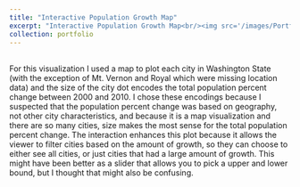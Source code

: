 ```yaml
---
title: "Interactive Population Growth Map"
excerpt: "Interactive Population Growth Map<br/><img src='/images/Portfolio1.png' width="500" height="300">"
collection: portfolio
---
```


<html>
<head>
  <style>
    #vis.vega-embed {
      width: 100%;
      display: flex;
    }

    #vis.vega-embed details,
    #vis.vega-embed details summary {
      position: relative;
    }
  </style>
  <script type="text/javascript" src="https://cdn.jsdelivr.net/npm/vega@5"></script>
  <script type="text/javascript" src="https://cdn.jsdelivr.net/npm/vega-lite@5.8.0"></script>
  <script type="text/javascript" src="https://cdn.jsdelivr.net/npm/vega-embed@6"></script>
</head>
<body>
  <div id="vis"></div>
  <script>
    (function(vegaEmbed) {
      var spec = {"config": {"view": {"continuousWidth": 300, "continuousHeight": 300}}, "layer": [{"data": {"url": "https://cdn.jsdelivr.net/npm/vega-datasets@v1.29.0/data/us-10m.json", "format": {"feature": "counties", "type": "topojson"}}, "mark": {"type": "geoshape", "fill": "ghostwhite", "stroke": "lightgrey"}, "projection": {"type": "mercator"}, "transform": [{"calculate": "(datum.id / 1000)|0", "as": "state_id"}, {"filter": "(datum.state_id === 53)"}]}, {"data": {"name": "data-523dc6410fdd7e48957e7bfe403a439d"}, "mark": {"type": "circle", "color": "dodgerblue", "strokeWidth": 1}, "encoding": {"latitude": {"field": "Latitude", "type": "quantitative"}, "longitude": {"field": "Longitude", "type": "quantitative"}, "opacity": {"condition": {"test": "(datum.TotalPopulationPercentChange2000to2010 > SelectorName)", "value": 0.75}, "value": 0.05}, "size": {"field": "TotalPopulationPercentChange2000to2010", "type": "quantitative"}, "tooltip": {"field": "City", "type": "nominal"}}}], "height": 300, "params": [{"name": "SelectorName", "bind": {"input": "range", "max": 554.0, "min": -53.0, "name": "Total Population Percent Change 2000 to 2010 Greater Than", "step": 25}, "value": -53.0}], "title": "Total Population Percent Change 2000 to 2010", "width": 500, "$schema": "https://vega.github.io/schema/vega-lite/v5.8.0.json", "datasets": {"data-523dc6410fdd7e48957e7bfe403a439d": [{"City": "Liberty Lake", "TotalPopulationPercentChange2000to2010": null, "Location1": "POINT (-117.10087000025015 47.66820999999169)", "Longitude": "-117.10087000025015", "Latitude": "47.66820999999169"}, {"City": "Spokane Valley", "TotalPopulationPercentChange2000to2010": null, "Location1": "POINT (-117.24836999977555 47.65716000033393)", "Longitude": "-117.24836999977555", "Latitude": "47.65716000033393"}, {"City": "Cle Elum", "TotalPopulationPercentChange2000to2010": 7.0, "Location1": "POINT (-120.93941999963312 47.19503999989627)", "Longitude": "-120.93941999963312", "Latitude": "47.19503999989627"}, {"City": "Lynden", "TotalPopulationPercentChange2000to2010": 32.0, "Location1": "POINT (-122.45081999984296 48.942900000235)", "Longitude": "-122.45081999984296", "Latitude": "48.942900000235"}, {"City": "Dayton", "TotalPopulationPercentChange2000to2010": -5.0, "Location1": "POINT (-117.97577000018521 46.32188999972385)", "Longitude": "-117.97577000018521", "Latitude": "46.32188999972385"}, {"City": "Springdale", "TotalPopulationPercentChange2000to2010": 1.0, "Location1": "POINT (-117.74138000018672 48.05721999960349)", "Longitude": "-117.74138000018672", "Latitude": "48.05721999960349"}, {"City": "Harrah", "TotalPopulationPercentChange2000to2010": 15.0, "Location1": "POINT (-120.54351999974807 46.403650000147536)", "Longitude": "-120.54351999974807", "Latitude": "46.403650000147536"}, {"City": "Deer Park", "TotalPopulationPercentChange2000to2010": 21.0, "Location1": "POINT (-117.4719799999769 47.95430999960695)", "Longitude": "-117.4719799999769", "Latitude": "47.95430999960695"}, {"City": "Clarkston", "TotalPopulationPercentChange2000to2010": -1.0, "Location1": "POINT (-117.04556000009376 46.4136000003399)", "Longitude": "-117.04556000009376", "Latitude": "46.4136000003399"}, {"City": "Fife", "TotalPopulationPercentChange2000to2010": 92.0, "Location1": "POINT (-122.35693999988092 47.2368299998048)", "Longitude": "-122.35693999988092", "Latitude": "47.2368299998048"}, {"City": "Hatton", "TotalPopulationPercentChange2000to2010": 3.0, "Location1": "POINT (-118.82819000036807 46.776379999937205)", "Longitude": "-118.82819000036807", "Latitude": "46.776379999937205"}, {"City": "University Place", "TotalPopulationPercentChange2000to2010": 4.0, "Location1": "POINT (-122.53708999960367 47.22262999967489)", "Longitude": "-122.53708999960367", "Latitude": "47.22262999967489"}, {"City": "Asotin", "TotalPopulationPercentChange2000to2010": 14.0, "Location1": "POINT (-117.04779000040804 46.34058000006712)", "Longitude": "-117.04779000040804", "Latitude": "46.34058000006712"}, {"City": "South Prairie", "TotalPopulationPercentChange2000to2010": 14.0, "Location1": "POINT (-122.09619999973006 47.13955000043234)", "Longitude": "-122.09619999973006", "Latitude": "47.13955000043234"}, {"City": "Shoreline", "TotalPopulationPercentChange2000to2010": -0.0, "Location1": "POINT (-122.3445800000668 47.7568999998353)", "Longitude": "-122.3445800000668", "Latitude": "47.7568999998353"}, {"City": "Carnation", "TotalPopulationPercentChange2000to2010": -6.0, "Location1": "POINT (-121.91350999978653 47.648999999950206)", "Longitude": "-121.91350999978653", "Latitude": "47.648999999950206"}, {"City": "Cosmopolis", "TotalPopulationPercentChange2000to2010": 3.0, "Location1": "POINT (-123.76762000036257 46.95295000004262)", "Longitude": "-123.76762000036257", "Latitude": "46.95295000004262"}, {"City": "Mill Creek", "TotalPopulationPercentChange2000to2010": 58.0, "Location1": "POINT (-122.22112999984944 47.85607000003063)", "Longitude": "-122.22112999984944", "Latitude": "47.85607000003063"}, {"City": "Roy", "TotalPopulationPercentChange2000to2010": 205.0, "Location1": "POINT (-122.54336000006379 47.003210000241495)", "Longitude": "-122.54336000006379", "Latitude": "47.003210000241495"}, {"City": "West Richland", "TotalPopulationPercentChange2000to2010": 41.0, "Location1": "POINT (-119.33710000016475 46.296840000166014)", "Longitude": "-119.33710000016475", "Latitude": "46.296840000166014"}, {"City": "Bellevue", "TotalPopulationPercentChange2000to2010": 12.0, "Location1": "POINT (-122.18785000027714 47.610020000123086)", "Longitude": "-122.18785000027714", "Latitude": "47.610020000123086"}, {"City": "Ruston", "TotalPopulationPercentChange2000to2010": 1.0, "Location1": "POINT (-122.51284000006581 47.29872000032793)", "Longitude": "-122.51284000006581", "Latitude": "47.29872000032793"}, {"City": "Connell", "TotalPopulationPercentChange2000to2010": 42.0, "Location1": "POINT (-118.86114000001083 46.66144000005613)", "Longitude": "-118.86114000001083", "Latitude": "46.66144000005613"}, {"City": "Quincy", "TotalPopulationPercentChange2000to2010": 34.0, "Location1": "POINT (-119.85331000025616 47.23750999968689)", "Longitude": "-119.85331000025616", "Latitude": "47.23750999968689"}, {"City": "Mansfield", "TotalPopulationPercentChange2000to2010": 0.0, "Location1": "POINT (-119.6375899996786 47.81179999997016)", "Longitude": "-119.6375899996786", "Latitude": "47.81179999997016"}, {"City": "Oak Harbor", "TotalPopulationPercentChange2000to2010": 12.0, "Location1": "POINT (-122.64698999998836 48.290670000320404)", "Longitude": "-122.64698999998836", "Latitude": "48.290670000320404"}, {"City": "Waverly", "TotalPopulationPercentChange2000to2010": -12.0, "Location1": "POINT (-117.22779999996987 47.34314000011108)", "Longitude": "-117.22779999996987", "Latitude": "47.34314000011108"}, {"City": "Medina", "TotalPopulationPercentChange2000to2010": -1.0, "Location1": "POINT (-122.23892000005782 47.6158199995935)", "Longitude": "-122.23892000005782", "Latitude": "47.6158199995935"}, {"City": "Wilkeson", "TotalPopulationPercentChange2000to2010": 21.0, "Location1": "POINT (-122.04595999955421 47.10462999987476)", "Longitude": "-122.04595999955421", "Latitude": "47.10462999987476"}, {"City": "Pomeroy", "TotalPopulationPercentChange2000to2010": -6.0, "Location1": "POINT (-117.58937000042505 46.473979999577466)", "Longitude": "-117.58937000042505", "Latitude": "46.473979999577466"}, {"City": "Newport", "TotalPopulationPercentChange2000to2010": 11.0, "Location1": "POINT (-117.0439899996386 48.18253999972137)", "Longitude": "-117.0439899996386", "Latitude": "48.18253999972137"}, {"City": "Nespelem", "TotalPopulationPercentChange2000to2010": 11.0, "Location1": "POINT (-118.97663999963612 48.16638000003712)", "Longitude": "-118.97663999963612", "Latitude": "48.16638000003712"}, {"City": "Othello", "TotalPopulationPercentChange2000to2010": 26.0, "Location1": "POINT (-119.17477999979701 46.82615999958449)", "Longitude": "-119.17477999979701", "Latitude": "46.82615999958449"}, {"City": "Bremerton", "TotalPopulationPercentChange2000to2010": 1.0, "Location1": "POINT (-122.62747000004032 47.56499999965041)", "Longitude": "-122.62747000004032", "Latitude": "47.56499999965041"}, {"City": "La Center", "TotalPopulationPercentChange2000to2010": 69.0, "Location1": "POINT (-122.67256999970556 45.86172999973985)", "Longitude": "-122.67256999970556", "Latitude": "45.86172999973985"}, {"City": "Twisp", "TotalPopulationPercentChange2000to2010": -2.0, "Location1": "POINT (-120.12309999956517 48.36520000008011)", "Longitude": "-120.12309999956517", "Latitude": "48.36520000008011"}, {"City": "Pe Ell", "TotalPopulationPercentChange2000to2010": -4.0, "Location1": "POINT (-123.29831000020619 46.57002999978482)", "Longitude": "-123.29831000020619", "Latitude": "46.57002999978482"}, {"City": "Bingen", "TotalPopulationPercentChange2000to2010": 6.0, "Location1": "POINT (-121.46623000021418 45.71511999988826)", "Longitude": "-121.46623000021418", "Latitude": "45.71511999988826"}, {"City": "Warden", "TotalPopulationPercentChange2000to2010": 6.0, "Location1": "POINT (-119.04545000001735 46.969699999955196)", "Longitude": "-119.04545000001735", "Latitude": "46.969699999955196"}, {"City": "Wapato", "TotalPopulationPercentChange2000to2010": 9.0, "Location1": "POINT (-120.4205100000363 46.44778999960897)", "Longitude": "-120.4205100000363", "Latitude": "46.44778999960897"}, {"City": "Mukilteo", "TotalPopulationPercentChange2000to2010": 12.0, "Location1": "POINT (-122.29411000007627 47.897249999687915)", "Longitude": "-122.29411000007627", "Latitude": "47.897249999687915"}, {"City": "Almira", "TotalPopulationPercentChange2000to2010": -6.0, "Location1": "POINT (-118.94018000000682 47.71094000008111)", "Longitude": "-118.94018000000682", "Latitude": "47.71094000008111"}, {"City": "Edmonds", "TotalPopulationPercentChange2000to2010": 0.0, "Location1": "POINT (-122.37707000008027 47.81093999988127)", "Longitude": "-122.37707000008027", "Latitude": "47.81093999988127"}, {"City": "Bellingham", "TotalPopulationPercentChange2000to2010": 20.0, "Location1": "POINT (-122.47121999990293 48.75235000025248)", "Longitude": "-122.47121999990293", "Latitude": "48.75235000025248"}, {"City": "Pateros", "TotalPopulationPercentChange2000to2010": 4.0, "Location1": "POINT (-119.9004800000518 48.05456000014408)", "Longitude": "-119.9004800000518", "Latitude": "48.05456000014408"}, {"City": "Oroville", "TotalPopulationPercentChange2000to2010": 2.0, "Location1": "POINT (-119.43558000001684 48.93880999958196)", "Longitude": "-119.43558000001684", "Latitude": "48.93880999958196"}, {"City": "Tacoma", "TotalPopulationPercentChange2000to2010": 2.0, "Location1": "POINT (-122.44164999964761 47.25513000014956)", "Longitude": "-122.44164999964761", "Latitude": "47.25513000014956"}, {"City": "Chehalis", "TotalPopulationPercentChange2000to2010": 3.0, "Location1": "POINT (-122.9646200003126 46.662099999915256)", "Longitude": "-122.9646200003126", "Latitude": "46.662099999915256"}, {"City": "DuPont", "TotalPopulationPercentChange2000to2010": 234.0, "Location1": "POINT (-122.62954000017072 47.095840000116084)", "Longitude": "-122.62954000017072", "Latitude": "47.095840000116084"}, {"City": "Prosser", "TotalPopulationPercentChange2000to2010": 18.0, "Location1": "POINT (-119.76902999963465 46.20659999989027)", "Longitude": "-119.76902999963465", "Latitude": "46.20659999989027"}, {"City": "Endicott", "TotalPopulationPercentChange2000to2010": -53.0, "Location1": "POINT (-117.68488000001184 46.92754000007113)", "Longitude": "-117.68488000001184", "Latitude": "46.92754000007113"}, {"City": "Stanwood", "TotalPopulationPercentChange2000to2010": 59.0, "Location1": "POINT (-122.37237999963713 48.24160000014007)", "Longitude": "-122.37237999963713", "Latitude": "48.24160000014007"}, {"City": "Tieton", "TotalPopulationPercentChange2000to2010": 3.0, "Location1": "POINT (-120.75542999999436 46.702570000105595)", "Longitude": "-120.75542999999436", "Latitude": "46.702570000105595"}, {"City": "Puyallup", "TotalPopulationPercentChange2000to2010": 12.0, "Location1": "POINT (-122.29569999965508 47.19044000000616)", "Longitude": "-122.29569999965508", "Latitude": "47.19044000000616"}, {"City": "Colfax", "TotalPopulationPercentChange2000to2010": -1.0, "Location1": "POINT (-117.36477999999687 46.87941000007163)", "Longitude": "-117.36477999999687", "Latitude": "46.87941000007163"}, {"City": "Skykomish", "TotalPopulationPercentChange2000to2010": -7.0, "Location1": "POINT (-121.35823000021418 47.71194999989274)", "Longitude": "-121.35823000021418", "Latitude": "47.71194999989274"}, {"City": "Elma", "TotalPopulationPercentChange2000to2010": 2.0, "Location1": "POINT (-123.40381000003134 47.00379000000868)", "Longitude": "-123.40381000003134", "Latitude": "47.00379000000868"}, {"City": "Lynnwood", "TotalPopulationPercentChange2000to2010": 6.0, "Location1": "POINT (-122.2924099999214 47.82532000021803)", "Longitude": "-122.2924099999214", "Latitude": "47.82532000021803"}, {"City": "Castle Rock", "TotalPopulationPercentChange2000to2010": -7.0, "Location1": "POINT (-122.90724000002581 46.27510000036489)", "Longitude": "-122.90724000002581", "Latitude": "46.27510000036489"}, {"City": "Ocean Shores", "TotalPopulationPercentChange2000to2010": 45.0, "Location1": "POINT (-124.16407999999188 47.01156000039384)", "Longitude": "-124.16407999999188", "Latitude": "47.01156000039384"}, {"City": "Palouse", "TotalPopulationPercentChange2000to2010": -1.0, "Location1": "POINT (-117.07686999965063 46.91052999985976)", "Longitude": "-117.07686999965063", "Latitude": "46.91052999985976"}, {"City": "Nooksack", "TotalPopulationPercentChange2000to2010": 57.0, "Location1": "POINT (-122.32181000043101 48.92857000040539)", "Longitude": "-122.32181000043101", "Latitude": "48.92857000040539"}, {"City": "Bainbridge Island", "TotalPopulationPercentChange2000to2010": 13.0, "Location1": "POINT (-122.52100000044953 47.62693000021949)", "Longitude": "-122.52100000044953", "Latitude": "47.62693000021949"}, {"City": "Woodland", "TotalPopulationPercentChange2000to2010": 46.0, "Location1": "POINT (-122.73986000013878 45.9086499996979)", "Longitude": "-122.73986000013878", "Latitude": "45.9086499996979"}, {"City": "Coulee Dam", "TotalPopulationPercentChange2000to2010": 5.0, "Location1": "POINT (-118.97718000025668 47.9705900003284)", "Longitude": "-118.97718000025668", "Latitude": "47.9705900003284"}, {"City": "Kahlotus", "TotalPopulationPercentChange2000to2010": -10.0, "Location1": "POINT (-118.55608000019168 46.642219999553504)", "Longitude": "-118.55608000019168", "Latitude": "46.642219999553504"}, {"City": "Medical Lake", "TotalPopulationPercentChange2000to2010": 35.0, "Location1": "POINT (-117.68266999972059 47.57236999957598)", "Longitude": "-117.68266999972059", "Latitude": "47.57236999957598"}, {"City": "Mercer Island", "TotalPopulationPercentChange2000to2010": 3.0, "Location1": "POINT (-122.21065000039704 47.57800000020001)", "Longitude": "-122.21065000039704", "Latitude": "47.57800000020001"}, {"City": "Selah", "TotalPopulationPercentChange2000to2010": 13.0, "Location1": "POINT (-120.53128000007177 46.65407000013056)", "Longitude": "-120.53128000007177", "Latitude": "46.65407000013056"}, {"City": "Mossyrock", "TotalPopulationPercentChange2000to2010": 56.0, "Location1": "POINT (-122.48445999982897 46.52948000040186)", "Longitude": "-122.48445999982897", "Latitude": "46.52948000040186"}, {"City": "Kelso", "TotalPopulationPercentChange2000to2010": 0.0, "Location1": "POINT (-122.89868000008181 46.14424999973784)", "Longitude": "-122.89868000008181", "Latitude": "46.14424999973784"}, {"City": "Republic", "TotalPopulationPercentChange2000to2010": 12.0, "Location1": "POINT (-118.73750000002485 48.644390000298415)", "Longitude": "-118.73750000002485", "Latitude": "48.644390000298415"}, {"City": "Redmond", "TotalPopulationPercentChange2000to2010": 20.0, "Location1": "POINT (-122.13098999968861 47.67855999974438)", "Longitude": "-122.13098999968861", "Latitude": "47.67855999974438"}, {"City": "Kalama", "TotalPopulationPercentChange2000to2010": 31.0, "Location1": "POINT (-122.84225999999887 46.00812999979979)", "Longitude": "-122.84225999999887", "Latitude": "46.00812999979979"}, {"City": "Cusick", "TotalPopulationPercentChange2000to2010": -2.0, "Location1": "POINT (-117.30447000039004 48.33866000015905)", "Longitude": "-117.30447000039004", "Latitude": "48.33866000015905"}, {"City": "Creston", "TotalPopulationPercentChange2000to2010": 2.0, "Location1": "POINT (-118.51905999991891 47.75864999959799)", "Longitude": "-118.51905999991891", "Latitude": "47.75864999959799"}, {"City": "Wilbur", "TotalPopulationPercentChange2000to2010": -3.0, "Location1": "POINT (-118.70911000022619 47.759429999595)", "Longitude": "-118.70911000022619", "Latitude": "47.759429999595"}, {"City": "Hoquiam", "TotalPopulationPercentChange2000to2010": -4.0, "Location1": "POINT (-123.88689999983495 46.97983000035441)", "Longitude": "-123.88689999983495", "Latitude": "46.97983000035441"}, {"City": "Airway Heights", "TotalPopulationPercentChange2000to2010": 36.0, "Location1": "POINT (-117.5931100002262 47.64427999992222)", "Longitude": "-117.5931100002262", "Latitude": "47.64427999992222"}, {"City": "Blaine", "TotalPopulationPercentChange2000to2010": 24.0, "Location1": "POINT (-122.74887999971207 48.99403999964642)", "Longitude": "-122.74887999971207", "Latitude": "48.99403999964642"}, {"City": "College Place", "TotalPopulationPercentChange2000to2010": 12.0, "Location1": "POINT (-118.38864999979751 46.0342399996764)", "Longitude": "-118.38864999979751", "Latitude": "46.0342399996764"}, {"City": "Orting", "TotalPopulationPercentChange2000to2010": 79.0, "Location1": "POINT (-122.20218000010675 47.09758999987878)", "Longitude": "-122.20218000010675", "Latitude": "47.09758999987878"}, {"City": "Tumwater", "TotalPopulationPercentChange2000to2010": 37.0, "Location1": "POINT (-122.91226999996036 46.985379999987174)", "Longitude": "-122.91226999996036", "Latitude": "46.985379999987174"}, {"City": "White Salmon", "TotalPopulationPercentChange2000to2010": 1.0, "Location1": "POINT (-121.48700000024968 45.72776000002415)", "Longitude": "-121.48700000024968", "Latitude": "45.72776000002415"}, {"City": "Metaline Falls", "TotalPopulationPercentChange2000to2010": 7.0, "Location1": "POINT (-117.3720000001997 48.86376999968593)", "Longitude": "-117.3720000001997", "Latitude": "48.86376999968593"}, {"City": "Marcus", "TotalPopulationPercentChange2000to2010": 56.0, "Location1": "POINT (-118.06454000012076 48.66315000027248)", "Longitude": "-118.06454000012076", "Latitude": "48.66315000027248"}, {"City": "Forks", "TotalPopulationPercentChange2000to2010": 13.0, "Location1": "POINT (-124.38543000029415 47.95013999976135)", "Longitude": "-124.38543000029415", "Latitude": "47.95013999976135"}, {"City": "Everson", "TotalPopulationPercentChange2000to2010": 22.0, "Location1": "POINT (-122.3453600000638 48.92008999965395)", "Longitude": "-122.3453600000638", "Latitude": "48.92008999965395"}, {"City": "Sequim", "TotalPopulationPercentChange2000to2010": 52.0, "Location1": "POINT (-123.10366999957068 48.07964999974786)", "Longitude": "-123.10366999957068", "Latitude": "48.07964999974786"}, {"City": "Toledo", "TotalPopulationPercentChange2000to2010": 11.0, "Location1": "POINT (-122.8478299996546 46.4406100003514)", "Longitude": "-122.8478299996546", "Latitude": "46.4406100003514"}, {"City": "Lamont", "TotalPopulationPercentChange2000to2010": -34.0, "Location1": "POINT (-117.90418000020668 47.203049999657935)", "Longitude": "-117.90418000020668", "Latitude": "47.203049999657935"}, {"City": "Enumclaw", "TotalPopulationPercentChange2000to2010": -4.0, "Location1": "POINT (-121.99137000022517 47.20431999976836)", "Longitude": "-121.99137000022517", "Latitude": "47.20431999976836"}, {"City": "Brewster", "TotalPopulationPercentChange2000to2010": 8.0, "Location1": "POINT (-119.7809099997965 48.099670000270464)", "Longitude": "-119.7809099997965", "Latitude": "48.099670000270464"}, {"City": "Sunnyside", "TotalPopulationPercentChange2000to2010": 14.0, "Location1": "POINT (-120.00934999970258 46.3237900001086)", "Longitude": "-120.00934999970258", "Latitude": "46.3237900001086"}, {"City": "Harrington", "TotalPopulationPercentChange2000to2010": -0.0, "Location1": "POINT (-118.25681999984295 47.482899999735366)", "Longitude": "-118.25681999984295", "Latitude": "47.482899999735366"}, {"City": "Kettle Falls", "TotalPopulationPercentChange2000to2010": 4.0, "Location1": "POINT (-118.06210999957665 48.61053000005961)", "Longitude": "-118.06210999957665", "Latitude": "48.61053000005961"}, {"City": "Fircrest", "TotalPopulationPercentChange2000to2010": 11.0, "Location1": "POINT (-122.50602999988445 47.23200000010007)", "Longitude": "-122.50602999988445", "Latitude": "47.23200000010007"}, {"City": "Bridgeport", "TotalPopulationPercentChange2000to2010": 17.0, "Location1": "POINT (-119.6700300000843 48.007379999887235)", "Longitude": "-119.6700300000843", "Latitude": "48.007379999887235"}, {"City": "Issaquah", "TotalPopulationPercentChange2000to2010": 171.0, "Location1": "POINT (-122.03379999996986 47.53008999955398)", "Longitude": "-122.03379999996986", "Latitude": "47.53008999955398"}, {"City": "Tenino", "TotalPopulationPercentChange2000to2010": 17.0, "Location1": "POINT (-122.85137999968708 46.85751000008662)", "Longitude": "-122.85137999968708", "Latitude": "46.85751000008662"}, {"City": "Olympia", "TotalPopulationPercentChange2000to2010": 9.0, "Location1": "POINT (-122.891359999764 47.03923000026447)", "Longitude": "-122.891359999764", "Latitude": "47.03923000026447"}, {"City": "Hartline", "TotalPopulationPercentChange2000to2010": 13.0, "Location1": "POINT (-119.10556999985545 47.690159999584466)", "Longitude": "-119.10556999985545", "Latitude": "47.690159999584466"}, {"City": "Vancouver", "TotalPopulationPercentChange2000to2010": 13.0, "Location1": "POINT (-122.67155999989393 45.63221000039135)", "Longitude": "-122.67155999989393", "Latitude": "45.63221000039135"}, {"City": "Black Diamond", "TotalPopulationPercentChange2000to2010": 5.0, "Location1": "POINT (-122.0020499999074 47.30886000028897)", "Longitude": "-122.0020499999074", "Latitude": "47.30886000028897"}, {"City": "Pullman", "TotalPopulationPercentChange2000to2010": 21.0, "Location1": "POINT (-117.18149000026318 46.730150000322396)", "Longitude": "-117.18149000026318", "Latitude": "46.730150000322396"}, {"City": "Oakesdale", "TotalPopulationPercentChange2000to2010": 0.0, "Location1": "POINT (-117.24259000032811 47.12890000033491)", "Longitude": "-117.24259000032811", "Latitude": "47.12890000033491"}, {"City": "Milton", "TotalPopulationPercentChange2000to2010": 20.0, "Location1": "POINT (-122.32106000001886 47.2489599998043)", "Longitude": "-122.32106000001886", "Latitude": "47.2489599998043"}, {"City": "Yakima", "TotalPopulationPercentChange2000to2010": 27.0, "Location1": "POINT (-120.50704999965762 46.60413000029945)", "Longitude": "-120.50704999965762", "Latitude": "46.60413000029945"}, {"City": "Vader", "TotalPopulationPercentChange2000to2010": 5.0, "Location1": "POINT (-122.95163999978604 46.40201000006164)", "Longitude": "-122.95163999978604", "Latitude": "46.40201000006164"}, {"City": "Sprague", "TotalPopulationPercentChange2000to2010": -9.0, "Location1": "POINT (-117.97466999982049 47.30030000034492)", "Longitude": "-117.97466999982049", "Latitude": "47.30030000034492"}, {"City": "Monroe", "TotalPopulationPercentChange2000to2010": 25.0, "Location1": "POINT (-121.98150999968658 47.85239999986027)", "Longitude": "-121.98150999968658", "Latitude": "47.85239999986027"}, {"City": "Farmington", "TotalPopulationPercentChange2000to2010": -5.0, "Location1": "POINT (-117.0454199999329 47.08919999968043)", "Longitude": "-117.0454199999329", "Latitude": "47.08919999968043"}, {"City": "Carbonado", "TotalPopulationPercentChange2000to2010": -2.0, "Location1": "POINT (-122.04736000026367 47.080160000084106)", "Longitude": "-122.04736000026367", "Latitude": "47.080160000084106"}, {"City": "Sultan", "TotalPopulationPercentChange2000to2010": 39.0, "Location1": "POINT (-121.81716000013375 47.86228000042183)", "Longitude": "-121.81716000013375", "Latitude": "47.86228000042183"}, {"City": "Algona", "TotalPopulationPercentChange2000to2010": 23.0, "Location1": "POINT (-122.24856000034362 47.27834000029094)", "Longitude": "-122.24856000034362", "Latitude": "47.27834000029094"}, {"City": "Lakewood", "TotalPopulationPercentChange2000to2010": -0.0, "Location1": "POINT (-122.51440000005982 47.161769999885735)", "Longitude": "-122.51440000005982", "Latitude": "47.161769999885735"}, {"City": "Anacortes", "TotalPopulationPercentChange2000to2010": 8.0, "Location1": "POINT (-122.61172999993937 48.5174799997024)", "Longitude": "-122.61172999993937", "Latitude": "48.5174799997024"}, {"City": "Buckley", "TotalPopulationPercentChange2000to2010": 5.0, "Location1": "POINT (-122.02522999956466 47.16299000038839)", "Longitude": "-122.02522999956466", "Latitude": "47.16299000038839"}, {"City": "Metaline", "TotalPopulationPercentChange2000to2010": 7.0, "Location1": "POINT (-117.38883999976605 48.856020000223)", "Longitude": "-117.38883999976605", "Latitude": "48.856020000223"}, {"City": "Yarrow Point", "TotalPopulationPercentChange2000to2010": -1.0, "Location1": "POINT (-122.21408999985346 47.64702000037289)", "Longitude": "-122.21408999985346", "Latitude": "47.64702000037289"}, {"City": "La Conner", "TotalPopulationPercentChange2000to2010": 17.0, "Location1": "POINT (-122.49724000012577 48.388740000151074)", "Longitude": "-122.49724000012577", "Latitude": "48.388740000151074"}, {"City": "Bucoda", "TotalPopulationPercentChange2000to2010": -11.0, "Location1": "POINT (-122.86768999999333 46.80014999982279)", "Longitude": "-122.86768999999333", "Latitude": "46.80014999982279"}, {"City": "Beaux Arts Village", "TotalPopulationPercentChange2000to2010": -3.0, "Location1": "POINT (-122.20035000025217 47.58637999993721)", "Longitude": "-122.20035000025217", "Latitude": "47.58637999993721"}, {"City": "Rockford", "TotalPopulationPercentChange2000to2010": 14.0, "Location1": "POINT (-117.13260999985147 47.452270000060594)", "Longitude": "-117.13260999985147", "Latitude": "47.452270000060594"}, {"City": "Morton", "TotalPopulationPercentChange2000to2010": 8.0, "Location1": "POINT (-122.27512999984947 46.555309999956705)", "Longitude": "-122.27512999984947", "Latitude": "46.555309999956705"}, {"City": "Fairfield", "TotalPopulationPercentChange2000to2010": 24.0, "Location1": "POINT (-117.17125000018723 47.385219999903256)", "Longitude": "-117.17125000018723", "Latitude": "47.385219999903256"}, {"City": "Latah", "TotalPopulationPercentChange2000to2010": 21.0, "Location1": "POINT (-117.15512000008778 47.27966000000919)", "Longitude": "-117.15512000008778", "Latitude": "47.27966000000919"}, {"City": "Yelm", "TotalPopulationPercentChange2000to2010": 108.0, "Location1": "POINT (-122.60750999958668 46.94244999966793)", "Longitude": "-122.60750999958668", "Latitude": "46.94244999966793"}, {"City": "Garfield", "TotalPopulationPercentChange2000to2010": -7.0, "Location1": "POINT (-117.13338000028665 47.00690999999665)", "Longitude": "-117.13338000028665", "Latitude": "47.00690999999665"}, {"City": "Arlington", "TotalPopulationPercentChange2000to2010": 53.0, "Location1": "POINT (-122.12640999982148 48.194290000183514)", "Longitude": "-122.12640999982148", "Latitude": "48.194290000183514"}, {"City": "Pacific", "TotalPopulationPercentChange2000to2010": 20.0, "Location1": "POINT (-122.2484899998135 47.26463999983628)", "Longitude": "-122.2484899998135", "Latitude": "47.26463999983628"}, {"City": "Brier", "TotalPopulationPercentChange2000to2010": -5.0, "Location1": "POINT (-122.27307999974204 47.792010000161554)", "Longitude": "-122.27307999974204", "Latitude": "47.792010000161554"}, {"City": "Spangle", "TotalPopulationPercentChange2000to2010": 16.0, "Location1": "POINT (-117.38033999989091 47.429090000403335)", "Longitude": "-117.38033999989091", "Latitude": "47.429090000403335"}, {"City": "Raymond", "TotalPopulationPercentChange2000to2010": -3.0, "Location1": "POINT (-123.72949999972508 46.68752000034789)", "Longitude": "-123.72949999972508", "Latitude": "46.68752000034789"}, {"City": "Federal Way", "TotalPopulationPercentChange2000to2010": 7.0, "Location1": "POINT (-122.32945999977903 47.30080000002016)", "Longitude": "-122.32945999977903", "Latitude": "47.30080000002016"}, {"City": "Krupp", "TotalPopulationPercentChange2000to2010": -20.0, "Location1": "POINT (-118.98510000036458 47.407039999796325)", "Longitude": "-118.98510000036458", "Latitude": "47.407039999796325"}, {"City": "Zillah", "TotalPopulationPercentChange2000to2010": 35.0, "Location1": "POINT (-120.26185999983898 46.4018600003389)", "Longitude": "-120.26185999983898", "Latitude": "46.4018600003389"}, {"City": "Mattawa", "TotalPopulationPercentChange2000to2010": 70.0, "Location1": "POINT (-119.90000000039953 46.73777000008562)", "Longitude": "-119.90000000039953", "Latitude": "46.73777000008562"}, {"City": "Waterville", "TotalPopulationPercentChange2000to2010": -2.0, "Location1": "POINT (-120.07145000001736 47.64963000022448)", "Longitude": "-120.07145000001736", "Latitude": "47.64963000022448"}, {"City": "Lind", "TotalPopulationPercentChange2000to2010": -3.0, "Location1": "POINT (-118.6156600003086 46.97134999960298)", "Longitude": "-118.6156600003086", "Latitude": "46.97134999960298"}, {"City": "Soap Lake", "TotalPopulationPercentChange2000to2010": -13.0, "Location1": "POINT (-119.48323000036407 47.38897999972738)", "Longitude": "-119.48323000036407", "Latitude": "47.38897999972738"}, {"City": "LaCrosse", "TotalPopulationPercentChange2000to2010": -18.0, "Location1": "POINT (-117.88140000010975 46.81607999969242)", "Longitude": "-117.88140000010975", "Latitude": "46.81607999969242"}, {"City": "Kirkland", "TotalPopulationPercentChange2000to2010": 8.0, "Location1": "POINT (-122.20723999962615 47.67884999962797)", "Longitude": "-122.20723999962615", "Latitude": "47.67884999962797"}, {"City": "Rainier", "TotalPopulationPercentChange2000to2010": 20.0, "Location1": "POINT (-122.68978000014675 46.889019999873256)", "Longitude": "-122.68978000014675", "Latitude": "46.889019999873256"}, {"City": "Newcastle", "TotalPopulationPercentChange2000to2010": 34.0, "Location1": "POINT (-122.16542000013277 47.53767999973235)", "Longitude": "-122.16542000013277", "Latitude": "47.53767999973235"}, {"City": "Sumner", "TotalPopulationPercentChange2000to2010": 11.0, "Location1": "POINT (-122.24000000039956 47.20220000003013)", "Longitude": "-122.24000000039956", "Latitude": "47.20220000003013"}, {"City": "Lake Forest Park", "TotalPopulationPercentChange2000to2010": -4.0, "Location1": "POINT (-122.27791000034608 47.754619999913245)", "Longitude": "-122.27791000034608", "Latitude": "47.754619999913245"}, {"City": "Centralia", "TotalPopulationPercentChange2000to2010": 11.0, "Location1": "POINT (-122.95298000042652 46.72894000028094)", "Longitude": "-122.95298000042652", "Latitude": "46.72894000028094"}, {"City": "Covington", "TotalPopulationPercentChange2000to2010": 28.0, "Location1": "POINT (-122.11782000029262 47.35900000034991)", "Longitude": "-122.11782000029262", "Latitude": "47.35900000034991"}, {"City": "Long Beach", "TotalPopulationPercentChange2000to2010": 8.0, "Location1": "POINT (-124.05439000029816 46.35232000006812)", "Longitude": "-124.05439000029816", "Latitude": "46.35232000006812"}, {"City": "Grand Coulee", "TotalPopulationPercentChange2000to2010": 10.0, "Location1": "POINT (-119.00041000042103 47.942829999904745)", "Longitude": "-119.00041000042103", "Latitude": "47.942829999904745"}, {"City": "Mabton", "TotalPopulationPercentChange2000to2010": 21.0, "Location1": "POINT (-119.99854000032059 46.21092000035787)", "Longitude": "-119.99854000032059", "Latitude": "46.21092000035787"}, {"City": "Gold Bar", "TotalPopulationPercentChange2000to2010": 3.0, "Location1": "POINT (-121.6976299999244 47.855490000263444)", "Longitude": "-121.6976299999244", "Latitude": "47.855490000263444"}, {"City": "Spokane", "TotalPopulationPercentChange2000to2010": 7.0, "Location1": "POINT (-117.41227999972205 47.657260000448844)", "Longitude": "-117.41227999972205", "Latitude": "47.657260000448844"}, {"City": "Westport", "TotalPopulationPercentChange2000to2010": -2.0, "Location1": "POINT (-124.10423999957618 46.890780000097095)", "Longitude": "-124.10423999957618", "Latitude": "46.890780000097095"}, {"City": "Washougal", "TotalPopulationPercentChange2000to2010": 64.0, "Location1": "POINT (-122.35326000014874 45.57922000020301)", "Longitude": "-122.35326000014874", "Latitude": "45.57922000020301"}, {"City": "Kennewick", "TotalPopulationPercentChange2000to2010": 35.0, "Location1": "POINT (-119.11697999992691 46.20803999974635)", "Longitude": "-119.11697999992691", "Latitude": "46.20803999974635"}, {"City": "Richland", "TotalPopulationPercentChange2000to2010": 24.0, "Location1": "POINT (-119.27372000017772 46.273910000346405)", "Longitude": "-119.27372000017772", "Latitude": "46.273910000346405"}, {"City": "Union Gap", "TotalPopulationPercentChange2000to2010": 8.0, "Location1": "POINT (-120.47533000007928 46.55666000015907)", "Longitude": "-120.47533000007928", "Latitude": "46.55666000015907"}, {"City": "Woodinville", "TotalPopulationPercentChange2000to2010": 19.0, "Location1": "POINT (-122.15711999958819 47.754479999752334)", "Longitude": "-122.15711999958819", "Latitude": "47.754479999752334"}, {"City": "Concrete", "TotalPopulationPercentChange2000to2010": -11.0, "Location1": "POINT (-121.75175000006232 48.53890000003514)", "Longitude": "-121.75175000006232", "Latitude": "48.53890000003514"}, {"City": "Chelan", "TotalPopulationPercentChange2000to2010": 10.0, "Location1": "POINT (-120.01379000030812 47.839830000254494)", "Longitude": "-120.01379000030812", "Latitude": "47.839830000254494"}, {"City": "Clyde Hill", "TotalPopulationPercentChange2000to2010": 3.0, "Location1": "POINT (-122.21014000026065 47.63198000017701)", "Longitude": "-122.21014000026065", "Latitude": "47.63198000017701"}, {"City": "Northport", "TotalPopulationPercentChange2000to2010": -12.0, "Location1": "POINT (-117.77812000013773 48.91739000014854)", "Longitude": "-117.77812000013773", "Latitude": "48.91739000014854"}, {"City": "Kent", "TotalPopulationPercentChange2000to2010": 16.0, "Location1": "POINT (-122.23742000013277 47.38027999962247)", "Longitude": "-122.23742000013277", "Latitude": "47.38027999962247"}, {"City": "Shelton", "TotalPopulationPercentChange2000to2010": 16.0, "Location1": "POINT (-123.10565000004732 47.212460000129056)", "Longitude": "-123.10565000004732", "Latitude": "47.212460000129056"}, {"City": "Omak", "TotalPopulationPercentChange2000to2010": 3.0, "Location1": "POINT (-119.52794000003081 48.41084000036591)", "Longitude": "-119.52794000003081", "Latitude": "48.41084000036591"}, {"City": "Washtucna", "TotalPopulationPercentChange2000to2010": -20.0, "Location1": "POINT (-118.31100000004983 46.755779999647416)", "Longitude": "-118.31100000004983", "Latitude": "46.755779999647416"}, {"City": "Normandy Park", "TotalPopulationPercentChange2000to2010": -1.0, "Location1": "POINT (-122.34599000033808 47.446079999692415)", "Longitude": "-122.34599000033808", "Latitude": "47.446079999692415"}, {"City": "Longview", "TotalPopulationPercentChange2000to2010": 6.0, "Location1": "POINT (-122.95054000032059 46.146809999981656)", "Longitude": "-122.95054000032059", "Latitude": "46.146809999981656"}, {"City": "Everett", "TotalPopulationPercentChange2000to2010": 13.0, "Location1": "POINT (-122.20641999958315 47.976570000005665)", "Longitude": "-122.20641999958315", "Latitude": "47.976570000005665"}, {"City": "Stevenson", "TotalPopulationPercentChange2000to2010": 22.0, "Location1": "POINT (-121.88462999987445 45.69319000031845)", "Longitude": "-121.88462999987445", "Latitude": "45.69319000031845"}, {"City": "Rosalia", "TotalPopulationPercentChange2000to2010": -15.0, "Location1": "POINT (-117.37046000022866 47.234280000022125)", "Longitude": "-117.37046000022866", "Latitude": "47.234280000022125"}, {"City": "Snohomish", "TotalPopulationPercentChange2000to2010": 7.0, "Location1": "POINT (-122.09305999971906 47.91239999956048)", "Longitude": "-122.09305999971906", "Latitude": "47.91239999956048"}, {"City": "Naches", "TotalPopulationPercentChange2000to2010": 24.0, "Location1": "POINT (-120.69972000027764 46.73089999983529)", "Longitude": "-120.69972000027764", "Latitude": "46.73089999983529"}, {"City": "Burien", "TotalPopulationPercentChange2000to2010": 4.0, "Location1": "POINT (-122.34035999971405 47.46862000041284)", "Longitude": "-122.34035999971405", "Latitude": "47.46862000041284"}, {"City": "Wilson Creek", "TotalPopulationPercentChange2000to2010": -10.0, "Location1": "POINT (-119.12165000034707 47.42285000042733)", "Longitude": "-119.12165000034707", "Latitude": "47.42285000042733"}, {"City": "Battle Ground", "TotalPopulationPercentChange2000to2010": 89.0, "Location1": "POINT (-122.53406000016872 45.7809199999582)", "Longitude": "-122.53406000016872", "Latitude": "45.7809199999582"}, {"City": "Gig Harbor", "TotalPopulationPercentChange2000to2010": 10.0, "Location1": "POINT (-122.58036999987547 47.32799999980034)", "Longitude": "-122.58036999987547", "Latitude": "47.32799999980034"}, {"City": "Granite Falls", "TotalPopulationPercentChange2000to2010": 43.0, "Location1": "POINT (-121.96927999957217 48.08157000015552)", "Longitude": "-121.96927999957217", "Latitude": "48.08157000015552"}, {"City": "Granger", "TotalPopulationPercentChange2000to2010": 28.0, "Location1": "POINT (-120.18856000014375 46.337700000354914)", "Longitude": "-120.18856000014375", "Latitude": "46.337700000354914"}, {"City": "South Cle Elum", "TotalPopulationPercentChange2000to2010": 16.0, "Location1": "POINT (-120.948179999807 47.18849999957547)", "Longitude": "-120.948179999807", "Latitude": "47.18849999957547"}, {"City": "Cheney", "TotalPopulationPercentChange2000to2010": 20.0, "Location1": "POINT (-117.5747699998355 47.48901000001166)", "Longitude": "-117.5747699998355", "Latitude": "47.48901000001166"}, {"City": "Grandview", "TotalPopulationPercentChange2000to2010": 30.0, "Location1": "POINT (-119.90122999956469 46.25606000006911)", "Longitude": "-119.90122999956469", "Latitude": "46.25606000006911"}, {"City": "Burlington", "TotalPopulationPercentChange2000to2010": 24.0, "Location1": "POINT (-122.33029000028313 48.468460000029154)", "Longitude": "-122.33029000028313", "Latitude": "48.468460000029154"}, {"City": "Lyman", "TotalPopulationPercentChange2000to2010": 7.0, "Location1": "POINT (-122.05976000012379 48.525250000087624)", "Longitude": "-122.05976000012379", "Latitude": "48.525250000087624"}, {"City": "Montesano", "TotalPopulationPercentChange2000to2010": 20.0, "Location1": "POINT (-123.60076000017375 46.98384000001613)", "Longitude": "-123.60076000017375", "Latitude": "46.98384000001613"}, {"City": "Tonasket", "TotalPopulationPercentChange2000to2010": 4.0, "Location1": "POINT (-119.4368300001043 48.70853999982131)", "Longitude": "-119.4368300001043", "Latitude": "48.70853999982131"}, {"City": "Oakville", "TotalPopulationPercentChange2000to2010": 1.0, "Location1": "POINT (-123.23286999965063 46.84041000022148)", "Longitude": "-123.23286999965063", "Latitude": "46.84041000022148"}, {"City": "Okanogan", "TotalPopulationPercentChange2000to2010": 3.0, "Location1": "POINT (-119.57958999957867 48.36540000030993)", "Longitude": "-119.57958999957867", "Latitude": "48.36540000030993"}, {"City": "Ferndale", "TotalPopulationPercentChange2000to2010": 30.0, "Location1": "POINT (-122.5935099996866 48.847560000393855)", "Longitude": "-122.5935099996866", "Latitude": "48.847560000393855"}, {"City": "Walla Walla", "TotalPopulationPercentChange2000to2010": 7.0, "Location1": "POINT (-118.34236999967561 46.070379999837314)", "Longitude": "-118.34236999967561", "Latitude": "46.070379999837314"}, {"City": "Bothell", "TotalPopulationPercentChange2000to2010": 11.0, "Location1": "POINT (-122.20561999956317 47.761370000025636)", "Longitude": "-122.20561999956317", "Latitude": "47.761370000025636"}, {"City": "Lacey", "TotalPopulationPercentChange2000to2010": 36.0, "Location1": "POINT (-122.8232199997031 47.044770000335404)", "Longitude": "-122.8232199997031", "Latitude": "47.044770000335404"}, {"City": "SeaTac", "TotalPopulationPercentChange2000to2010": 6.0, "Location1": "POINT (-122.2742600001987 47.43406000026897)", "Longitude": "-122.2742600001987", "Latitude": "47.43406000026897"}, {"City": "Colton", "TotalPopulationPercentChange2000to2010": 8.0, "Location1": "POINT (-117.12926999961064 46.56799999970042)", "Longitude": "-117.12926999961064", "Latitude": "46.56799999970042"}, {"City": "St. John", "TotalPopulationPercentChange2000to2010": -2.0, "Location1": "POINT (-117.58209999971507 47.09186999960099)", "Longitude": "-117.58209999971507", "Latitude": "47.09186999960099"}, {"City": "Ridgefield", "TotalPopulationPercentChange2000to2010": 122.0, "Location1": "POINT (-122.74595000039204 45.8153900004483)", "Longitude": "-122.74595000039204", "Latitude": "45.8153900004483"}, {"City": "Darrington", "TotalPopulationPercentChange2000to2010": 19.0, "Location1": "POINT (-121.60420999959166 48.25430999990675)", "Longitude": "-121.60420999959166", "Latitude": "48.25430999990675"}, {"City": "Leavenworth", "TotalPopulationPercentChange2000to2010": -5.0, "Location1": "POINT (-120.65949000036306 47.59719000021852)", "Longitude": "-120.65949000036306", "Latitude": "47.59719000021852"}, {"City": "Moxee", "TotalPopulationPercentChange2000to2010": 303.0, "Location1": "POINT (-120.39198000007679 46.556210000091596)", "Longitude": "-120.39198000007679", "Latitude": "46.556210000091596"}, {"City": "Cashmere", "TotalPopulationPercentChange2000to2010": 3.0, "Location1": "POINT (-120.46997999977702 47.521729999839806)", "Longitude": "-120.46997999977702", "Latitude": "47.521729999839806"}, {"City": "Bonney Lake", "TotalPopulationPercentChange2000to2010": 79.0, "Location1": "POINT (-122.17063000027417 47.191759999724354)", "Longitude": "-122.17063000027417", "Latitude": "47.191759999724354"}, {"City": "Rock Island", "TotalPopulationPercentChange2000to2010": -9.0, "Location1": "POINT (-120.14365000024719 47.37152999990974)", "Longitude": "-120.14365000024719", "Latitude": "47.37152999990974"}, {"City": "Chewelah", "TotalPopulationPercentChange2000to2010": 19.0, "Location1": "POINT (-117.71554999973256 48.281359999964195)", "Longitude": "-117.71554999973256", "Latitude": "48.281359999964195"}, {"City": "Port Angeles", "TotalPopulationPercentChange2000to2010": 3.0, "Location1": "POINT (-123.43129999969506 48.118720000128064)", "Longitude": "-123.43129999969506", "Latitude": "48.118720000128064"}, {"City": "McCleary", "TotalPopulationPercentChange2000to2010": 14.0, "Location1": "POINT (-123.26405000040705 47.049459999879275)", "Longitude": "-123.26405000040705", "Latitude": "47.049459999879275"}, {"City": "Malden", "TotalPopulationPercentChange2000to2010": -6.0, "Location1": "POINT (-117.47879999972008 47.22937999978734)", "Longitude": "-117.47879999972008", "Latitude": "47.22937999978734"}, {"City": "Uniontown", "TotalPopulationPercentChange2000to2010": -15.0, "Location1": "POINT (-117.08724000032561 46.53851000043636)", "Longitude": "-117.08724000032561", "Latitude": "46.53851000043636"}, {"City": "Prescott", "TotalPopulationPercentChange2000to2010": 1.0, "Location1": "POINT (-118.31243000034408 46.29961000020154)", "Longitude": "-118.31243000034408", "Latitude": "46.29961000020154"}, {"City": "Hunts Point", "TotalPopulationPercentChange2000to2010": -11.0, "Location1": "POINT (-122.2256899996936 47.637580000316916)", "Longitude": "-122.2256899996936", "Latitude": "47.637580000316916"}, {"City": "Renton", "TotalPopulationPercentChange2000to2010": 82.0, "Location1": "POINT (-122.20456000014377 47.47556000029397)", "Longitude": "-122.20456000014377", "Latitude": "47.47556000029397"}, {"City": "Ilwaco", "TotalPopulationPercentChange2000to2010": -1.0, "Location1": "POINT (-124.03532999997935 46.308800000419865)", "Longitude": "-124.03532999997935", "Latitude": "46.308800000419865"}, {"City": "Goldendale", "TotalPopulationPercentChange2000to2010": -9.0, "Location1": "POINT (-120.8253999999099 45.82299999975038)", "Longitude": "-120.8253999999099", "Latitude": "45.82299999975038"}, {"City": "Colville", "TotalPopulationPercentChange2000to2010": -6.0, "Location1": "POINT (-117.90475000041204 48.54657000030545)", "Longitude": "-117.90475000041204", "Latitude": "48.54657000030545"}, {"City": "Sedro-Woolley", "TotalPopulationPercentChange2000to2010": 22.0, "Location1": "POINT (-122.23857000010526 48.50872999998967)", "Longitude": "-122.23857000010526", "Latitude": "48.50872999998967"}, {"City": "North Bonneville", "TotalPopulationPercentChange2000to2010": 61.0, "Location1": "POINT (-121.97156999995536 45.64096000010409)", "Longitude": "-121.97156999995536", "Latitude": "45.64096000010409"}, {"City": "Waitsburg", "TotalPopulationPercentChange2000to2010": 0.0, "Location1": "POINT (-118.15441999998285 46.27012000003816)", "Longitude": "-118.15441999998285", "Latitude": "46.27012000003816"}, {"City": "Conconully", "TotalPopulationPercentChange2000to2010": 14.0, "Location1": "POINT (-119.75013000039905 48.55780999973189)", "Longitude": "-119.75013000039905", "Latitude": "48.55780999973189"}, {"City": "Kenmore", "TotalPopulationPercentChange2000to2010": 10.0, "Location1": "POINT (-122.24368999969357 47.75876000017405)", "Longitude": "-122.24368999969357", "Latitude": "47.75876000017405"}, {"City": "Duvall", "TotalPopulationPercentChange2000to2010": 45.0, "Location1": "POINT (-121.9861400000608 47.740479999852255)", "Longitude": "-121.9861400000608", "Latitude": "47.740479999852255"}, {"City": "Tukwila", "TotalPopulationPercentChange2000to2010": 11.0, "Location1": "POINT (-122.25538999964863 47.462410000021634)", "Longitude": "-122.25538999964863", "Latitude": "47.462410000021634"}, {"City": "Pasco", "TotalPopulationPercentChange2000to2010": 86.0, "Location1": "POINT (-119.09456000024369 46.23518000035688)", "Longitude": "-119.09456000024369", "Latitude": "46.23518000035688"}, {"City": "Des Moines", "TotalPopulationPercentChange2000to2010": 1.0, "Location1": "POINT (-122.31989000002335 47.40781000023151)", "Longitude": "-122.31989000002335", "Latitude": "47.40781000023151"}, {"City": "Lake Stevens", "TotalPopulationPercentChange2000to2010": 341.0, "Location1": "POINT (-122.06417000024516 48.014379999837274)", "Longitude": "-122.06417000024516", "Latitude": "48.014379999837274"}, {"City": "Wenatchee", "TotalPopulationPercentChange2000to2010": 15.0, "Location1": "POINT (-120.30487999981199 47.41415999988425)", "Longitude": "-120.30487999981199", "Latitude": "47.41415999988425"}, {"City": "Poulsbo", "TotalPopulationPercentChange2000to2010": 35.0, "Location1": "POINT (-122.64682000024266 47.73628000042186)", "Longitude": "-122.64682000024266", "Latitude": "47.73628000042186"}, {"City": "Napavine", "TotalPopulationPercentChange2000to2010": 30.0, "Location1": "POINT (-122.91101000031114 46.575640000385874)", "Longitude": "-122.91101000031114", "Latitude": "46.575640000385874"}, {"City": "Index", "TotalPopulationPercentChange2000to2010": 13.0, "Location1": "POINT (-121.55360999990143 47.820319999868275)", "Longitude": "-121.55360999990143", "Latitude": "47.820319999868275"}, {"City": "Camas", "TotalPopulationPercentChange2000to2010": 54.0, "Location1": "POINT (-122.4019899999384 45.586940000081086)", "Longitude": "-122.4019899999384", "Latitude": "45.586940000081086"}, {"City": "Starbuck", "TotalPopulationPercentChange2000to2010": -1.0, "Location1": "POINT (-118.12447000019023 46.51783000005463)", "Longitude": "-118.12447000019023", "Latitude": "46.51783000005463"}, {"City": "Steilacoom", "TotalPopulationPercentChange2000to2010": -1.0, "Location1": "POINT (-122.59801999992288 47.17303000023446)", "Longitude": "-122.59801999992288", "Latitude": "47.17303000023446"}, {"City": "Woodway", "TotalPopulationPercentChange2000to2010": 40.0, "Location1": "POINT (-122.38464000023566 47.782449999967696)", "Longitude": "-122.38464000023566", "Latitude": "47.782449999967696"}, {"City": "Eatonville", "TotalPopulationPercentChange2000to2010": 37.0, "Location1": "POINT (-122.26862000001285 46.86732000011807)", "Longitude": "-122.26862000001285", "Latitude": "46.86732000011807"}, {"City": "Ritzville", "TotalPopulationPercentChange2000to2010": -4.0, "Location1": "POINT (-118.37959000017821 47.12730000029495)", "Longitude": "-118.37959000017821", "Latitude": "47.12730000029495"}, {"City": "Friday Harbor", "TotalPopulationPercentChange2000to2010": 9.0, "Location1": "POINT (-123.01647999965212 48.53448000035189)", "Longitude": "-123.01647999965212", "Latitude": "48.53448000035189"}, {"City": "Edgewood", "TotalPopulationPercentChange2000to2010": 3.0, "Location1": "POINT (-122.29109000020321 47.236390000198526)", "Longitude": "-122.29109000020321", "Latitude": "47.236390000198526"}, {"City": "Langley", "TotalPopulationPercentChange2000to2010": 8.0, "Location1": "POINT (-122.40621999985296 48.03992000040785)", "Longitude": "-122.40621999985296", "Latitude": "48.03992000040785"}, {"City": "Hamilton", "TotalPopulationPercentChange2000to2010": -3.0, "Location1": "POINT (-121.9889199996581 48.52978000034693)", "Longitude": "-121.9889199996581", "Latitude": "48.52978000034693"}, {"City": "Sumas", "TotalPopulationPercentChange2000to2010": 36.0, "Location1": "POINT (-122.26496000030363 48.999559999694384)", "Longitude": "-122.26496000030363", "Latitude": "48.999559999694384"}, {"City": "George", "TotalPopulationPercentChange2000to2010": -5.0, "Location1": "POINT (-119.85645999982899 47.081060000219)", "Longitude": "-119.85645999982899", "Latitude": "47.081060000219"}, {"City": "Auburn", "TotalPopulationPercentChange2000to2010": 74.0, "Location1": "POINT (-122.23040999972159 47.30740000040987)", "Longitude": "-122.23040999972159", "Latitude": "47.30740000040987"}, {"City": "East Wenatchee", "TotalPopulationPercentChange2000to2010": 129.0, "Location1": "POINT (-120.29459000012827 47.41483000020452)", "Longitude": "-120.29459000012827", "Latitude": "47.41483000020452"}, {"City": "Entiat", "TotalPopulationPercentChange2000to2010": 16.0, "Location1": "POINT (-120.20896000020372 47.67496000010408)", "Longitude": "-120.20896000020372", "Latitude": "47.67496000010408"}, {"City": "Cathlamet", "TotalPopulationPercentChange2000to2010": -6.0, "Location1": "POINT (-123.38572999993937 46.207310000256484)", "Longitude": "-123.38572999993937", "Latitude": "46.207310000256484"}, {"City": "Mountlake Terrace", "TotalPopulationPercentChange2000to2010": -2.0, "Location1": "POINT (-122.3111099998265 47.788030000084575)", "Longitude": "-122.3111099998265", "Latitude": "47.788030000084575"}, {"City": "Maple Valley", "TotalPopulationPercentChange2000to2010": 60.0, "Location1": "POINT (-122.04531000015623 47.39381000033143)", "Longitude": "-122.04531000015623", "Latitude": "47.39381000033143"}, {"City": "Riverside", "TotalPopulationPercentChange2000to2010": -20.0, "Location1": "POINT (-119.50856000024368 48.501190000318445)", "Longitude": "-119.50856000024368", "Latitude": "48.501190000318445"}, {"City": "Millwood", "TotalPopulationPercentChange2000to2010": 8.0, "Location1": "POINT (-117.2820200002227 47.68506000001918)", "Longitude": "-117.2820200002227", "Latitude": "47.68506000001918"}, {"City": "Snoqualmie", "TotalPopulationPercentChange2000to2010": 554.0, "Location1": "POINT (-121.824719999828 47.52704999965795)", "Longitude": "-121.824719999828", "Latitude": "47.52704999965795"}, {"City": "Tekoa", "TotalPopulationPercentChange2000to2010": -6.0, "Location1": "POINT (-117.07361999996289 47.226789999958726)", "Longitude": "-117.07361999996289", "Latitude": "47.226789999958726"}, {"City": "Seattle", "TotalPopulationPercentChange2000to2010": 8.0, "Location1": "POINT (-122.32943999975606 47.60355999989423)", "Longitude": "-122.32943999975606", "Latitude": "47.60355999989423"}, {"City": "Odessa", "TotalPopulationPercentChange2000to2010": -5.0, "Location1": "POINT (-118.68998999983847 47.333229999964715)", "Longitude": "-118.68998999983847", "Latitude": "47.333229999964715"}, {"City": "Mesa", "TotalPopulationPercentChange2000to2010": 15.0, "Location1": "POINT (-119.00526999971055 46.57831000030643)", "Longitude": "-119.00526999971055", "Latitude": "46.57831000030643"}, {"City": "Davenport", "TotalPopulationPercentChange2000to2010": 0.0, "Location1": "POINT (-118.14912999974956 47.65404999990773)", "Longitude": "-118.14912999974956", "Latitude": "47.65404999990773"}, {"City": "Winlock", "TotalPopulationPercentChange2000to2010": 15.0, "Location1": "POINT (-122.93880999988147 46.49114000041084)", "Longitude": "-122.93880999988147", "Latitude": "46.49114000041084"}, {"City": "Winthrop", "TotalPopulationPercentChange2000to2010": 13.0, "Location1": "POINT (-120.17756000009376 48.47373000023947)", "Longitude": "-120.17756000009376", "Latitude": "48.47373000023947"}, {"City": "Ephrata", "TotalPopulationPercentChange2000to2010": 13.0, "Location1": "POINT (-119.55125000028715 47.318670000320424)", "Longitude": "-119.55125000028715", "Latitude": "47.318670000320424"}, {"City": "Coupeville", "TotalPopulationPercentChange2000to2010": 6.0, "Location1": "POINT (-122.68557999981698 48.21857000020549)", "Longitude": "-122.68557999981698", "Latitude": "48.21857000020549"}, {"City": "Roslyn", "TotalPopulationPercentChange2000to2010": -12.0, "Location1": "POINT (-120.99603000038405 47.22594999989275)", "Longitude": "-120.99603000038405", "Latitude": "47.22594999989275"}, {"City": "Ione", "TotalPopulationPercentChange2000to2010": -7.0, "Location1": "POINT (-117.4179300003691 48.74133999974134)", "Longitude": "-117.4179300003691", "Latitude": "48.74133999974134"}, {"City": "Moses Lake", "TotalPopulationPercentChange2000to2010": 36.0, "Location1": "POINT (-119.27715000007231 47.13192999976985)", "Longitude": "-119.27715000007231", "Latitude": "47.13192999976985"}, {"City": "Sammamish", "TotalPopulationPercentChange2000to2010": 34.0, "Location1": "POINT (-122.03546999964061 47.61353999967139)", "Longitude": "-122.03546999964061", "Latitude": "47.61353999967139"}, {"City": "South Bend", "TotalPopulationPercentChange2000to2010": -9.0, "Location1": "POINT (-123.78696999966559 46.66870000030491)", "Longitude": "-123.78696999966559", "Latitude": "46.66870000030491"}, {"City": "Kittitas", "TotalPopulationPercentChange2000to2010": 25.0, "Location1": "POINT (-120.41751999974804 46.98472000012805)", "Longitude": "-120.41751999974804", "Latitude": "46.98472000012805"}, {"City": "Yacolt", "TotalPopulationPercentChange2000to2010": 48.0, "Location1": "POINT (-122.40847999975205 45.8667999997204)", "Longitude": "-122.40847999975205", "Latitude": "45.8667999997204"}, {"City": "Toppenish", "TotalPopulationPercentChange2000to2010": 0.0, "Location1": "POINT (-120.31298000012674 46.37508000014208)", "Longitude": "-120.31298000012674", "Latitude": "46.37508000014208"}, {"City": "Marysville", "TotalPopulationPercentChange2000to2010": 137.0, "Location1": "POINT (-122.17691999985794 48.059679999732396)", "Longitude": "-122.17691999985794", "Latitude": "48.059679999732396"}, {"City": "Port Orchard", "TotalPopulationPercentChange2000to2010": 45.0, "Location1": "POINT (-122.63847000009031 47.54103000043432)", "Longitude": "-122.63847000009031", "Latitude": "47.54103000043432"}, {"City": "North Bend", "TotalPopulationPercentChange2000to2010": 21.0, "Location1": "POINT (-121.78266999962062 47.49327000041035)", "Longitude": "-121.78266999962062", "Latitude": "47.49327000041035"}, {"City": "Ellensburg", "TotalPopulationPercentChange2000to2010": 18.0, "Location1": "POINT (-120.54872000032759 46.997030000334405)", "Longitude": "-120.54872000032759", "Latitude": "46.997030000334405"}, {"City": "Reardan", "TotalPopulationPercentChange2000to2010": -6.0, "Location1": "POINT (-117.87715000017221 47.66950999968691)", "Longitude": "-117.87715000017221", "Latitude": "47.66950999968691"}, {"City": "Aberdeen", "TotalPopulationPercentChange2000to2010": 3.0, "Location1": "POINT (-123.8159800001767 46.975859999839315)", "Longitude": "-123.8159800001767", "Latitude": "46.975859999839315"}, {"City": "Albion", "TotalPopulationPercentChange2000to2010": -6.0, "Location1": "POINT (-117.25134000004084 46.78984999967793)", "Longitude": "-117.25134000004084", "Latitude": "46.78984999967793"}]}};
      var embedOpt = {"mode": "vega-lite"};

      function showError(el, error){
          el.innerHTML = ('<div style="color:red;">'
                          + '<p>JavaScript Error: ' + error.message + '</p>'
                          + "<p>This usually means there's a typo in your chart specification. "
                          + "See the javascript console for the full traceback.</p>"
                          + '</div>');
          throw error;
      }
      const el = document.getElementById('vis');
      vegaEmbed("#vis", spec, embedOpt)
        .catch(error => showError(el, error));
    })(vegaEmbed);

  </script>

  <br>
   For this visualization I used a map to plot each city in Washington State (with the exception of Mt. Vernon and Royal which were missing location data) and the size of the city dot encodes the total population percent change between 2000 and 2010. I chose these encodings because I suspected that the population percent change was based on geography, not other city characteristics, and because it is a map visualization and there are so many cities, size makes the most sense for the total population percent change. The interaction enhances this plot because it allows the viewer to filter cities based on the amount of growth, so they can choose to either see all cities, or just cities that had a large amount of growth. This might have been better as a slider that allows you to pick a upper and lower bound, but I thought that might also be confusing.

  
</body>
</html>
 
